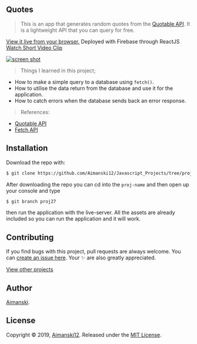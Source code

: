 ## Quotes

> This is an app that generates random quotes from the [Quotable API](https://github.com/lukePeavey/quotable). It is a lightweight API that you can query for free. 

[View it live from your browser.](http://bit.ly/aimanski-js27-quote) Deployed with Firebase through ReactJS<br>
[Watch Short Video Clip]() <br>

<div float="left">
  <a href="">
    <img src="https://github.com/Aimanski12/proj-resource/blob/master/libs/proj-js27-quotes.gif" alt="screen shot">
  </a>
</div>

> Things I learned in this project;
  * How to make a simple query to a database using `fetch()`.
  * How to utilise the data return from the database and use it for the application.
  * How to catch errors when the database sends back an error response. 

  > References:
  * [Quotable API](https://github.com/lukePeavey/quotable)
  * [Fetch API](https://developer.mozilla.org/en-US/docs/Web/API/Fetch_API)

## Installation

Download the repo with:

```bash
$ git clone https://github.com/Aimanski12/Javascript_Projects/tree/proj27 proj-name
```

After downloading the repo you can cd into the `proj-name` and then open up your console and type 

```bash
$ git branch proj27
```

then run the application with the live-server. All the assets are already included so you can run the application and it will work. 

## Contributing

If you find bugs with this project, pull requests are always welcome. You can [create an issue here](https://github.com/Aimanski12/Javascript_Projects/issues/new).
Your :sparkles: are also greatly appreciated.

[View other projects](http://bit.ly/aiman-javascript-projects)

## Author

[Aimanski](http://bit.ly/aiman-profile-github).

## License 

Copyright © 2019, [Aimanski12](http://bit.ly/aiman-profile-github).
Released under the [MIT License](LICENSE).

